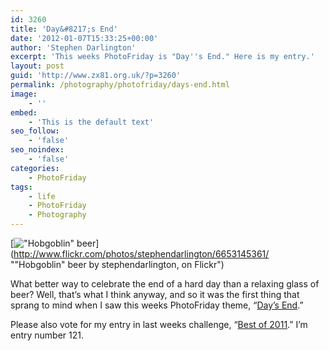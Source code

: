 ```yaml
---
id: 3260
title: 'Day&#8217;s End'
date: '2012-01-07T15:33:25+00:00'
author: 'Stephen Darlington'
excerpt: 'This weeks PhotoFriday is "Day''s End." Here is my entry.'
layout: post
guid: 'http://www.zx81.org.uk/?p=3260'
permalink: /photography/photofriday/days-end.html
image:
    - ''
embed:
    - 'This is the default text'
seo_follow:
    - 'false'
seo_noindex:
    - 'false'
categories:
    - PhotoFriday
tags:
    - life
    - PhotoFriday
    - Photography
---
```


[!["Hobgoblin" beer](https://i0.wp.com/farm8.staticflickr.com/7009/6653145361_60c99eaa9d.jpg?resize=500%2C500)](http://www.flickr.com/photos/stephendarlington/6653145361/ ""Hobgoblin" beer by stephendarlington, on Flickr")

What better way to celebrate the end of a hard day than a relaxing glass of beer? Well, that’s what I think anyway, and so it was the first thing that sprang to mind when I saw this weeks PhotoFriday theme, “[Day’s End](http://www.photofriday.com/archives/challenge/001150.php).”

Please also vote for my entry in last weeks challenge, “[Best of 2011](http://www.photofriday.com/linkviewer.php?id=1148).” I’m entry number 121.